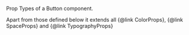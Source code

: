 Prop Types of a Button component.

Apart from those defined below it extends all {@link ColorProps}, {@link SpaceProps}
and {@link TypographyProps}
